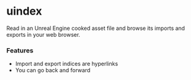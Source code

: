 # uindex

Read in an Unreal Engine cooked asset file and browse its imports and exports in your web browser.

### Features

- Import and export indices are hyperlinks
- You can go back and forward
